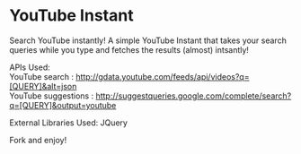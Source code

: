 YouTube Instant
=======

Search YouTube instantly! A simple YouTube Instant that takes your search queries while you type and fetches the results (almost) intsantly!

APIs Used:  
YouTube search : http://gdata.youtube.com/feeds/api/videos?q=[QUERY]&alt=json    
YouTube suggestions : http://suggestqueries.google.com/complete/search?q=[QUERY]&output=youtube

External Libraries Used:
JQuery

Fork and enjoy! 
